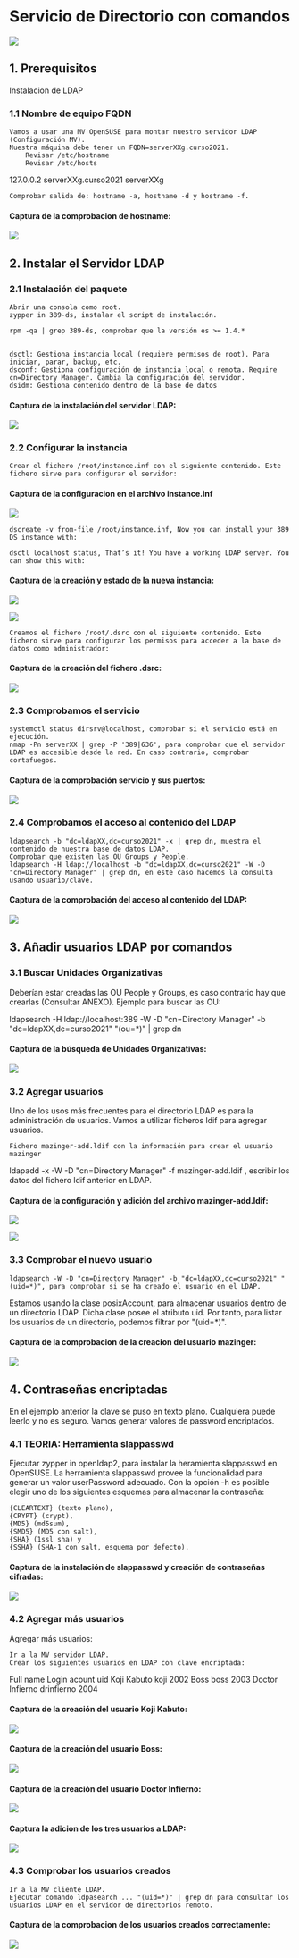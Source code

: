 # Servicio de Directorio con comandos

![](./capturas/ssh.jpg)  

## 1. Prerequisitos

Instalacion de LDAP

### 1.1 Nombre de equipo FQDN

    Vamos a usar una MV OpenSUSE para montar nuestro servidor LDAP (Configuración MV).
    Nuestra máquina debe tener un FQDN=serverXXg.curso2021.
        Revisar /etc/hostname
        Revisar /etc/hosts

127.0.0.2   serverXXg.curso2021   serverXXg

    Comprobar salida de: hostname -a, hostname -d y hostname -f.

#### Captura de la comprobacion de hostname:

![](./capturas/18.png)

## 2. Instalar el Servidor LDAP
### 2.1 Instalación del paquete

    Abrir una consola como root.
    zypper in 389-ds, instalar el script de instalación.

    rpm -qa | grep 389-ds, comprobar que la versión es >= 1.4.*


    dsctl: Gestiona instancia local (requiere permisos de root). Para iniciar, parar, backup, etc.
    dsconf: Gestiona configuración de instancia local o remota. Require cn=Directory Manager. Cambia la configuración del servidor.
    dsidm: Gestiona contenido dentro de la base de datos

#### Captura de la instalación del servidor LDAP:

![](./capturas/1.png)

### 2.2 Configurar la instancia

    Crear el fichero /root/instance.inf con el siguiente contenido. Este fichero sirve para configurar el servidor:

#### Captura de la configuracion en el archivo instance.inf

![](./capturas/2.png)

    dscreate -v from-file /root/instance.inf, Now you can install your 389 DS instance with:

    dsctl localhost status, That’s it! You have a working LDAP server. You can show this with:

#### Captura de la creación y estado de la nueva instancia:

![](./capturas/3.png)

![](./capturas/4.png)

    Creamos el fichero /root/.dsrc con el siguiente contenido. Este fichero sirve para configurar los permisos para acceder a la base de datos como administrador:

#### Captura de la creación del fichero .dsrc:

![](./capturas/5.png)

### 2.3 Comprobamos el servicio

    systemctl status dirsrv@localhost, comprobar si el servicio está en ejecución.
    nmap -Pn serverXX | grep -P '389|636', para comprobar que el servidor LDAP es accesible desde la red. En caso contrario, comprobar cortafuegos.

#### Captura de la comprobación servicio y sus puertos:

![](./capturas/6.png)

### 2.4 Comprobamos el acceso al contenido del LDAP

    ldapsearch -b "dc=ldapXX,dc=curso2021" -x | grep dn, muestra el contenido de nuestra base de datos LDAP.
    Comprobar que existen las OU Groups y People.
    ldapsearch -H ldap://localhost -b "dc=ldapXX,dc=curso2021" -W -D "cn=Directory Manager" | grep dn, en este caso hacemos la consulta usando usuario/clave.

#### Captura de la comprobación del acceso al contenido del LDAP:

![](./capturas/7.png)


## 3. Añadir usuarios LDAP por comandos

### 3.1 Buscar Unidades Organizativas

Deberían estar creadas las OU People y Groups, es caso contrario hay que crearlas (Consultar ANEXO). Ejemplo para buscar las OU:

ldapsearch -H ldap://localhost:389 -W -D "cn=Directory Manager" -b "dc=ldapXX,dc=curso2021" "(ou=*)" | grep dn

#### Captura de la búsqueda de Unidades Organizativas:

![](./capturas/8.png)


### 3.2 Agregar usuarios

Uno de los usos más frecuentes para el directorio LDAP es para la administración de usuarios. Vamos a utilizar ficheros ldif para agregar usuarios.

    Fichero mazinger-add.ldif con la información para crear el usuario mazinger

ldapadd -x -W -D "cn=Directory Manager" -f mazinger-add.ldif , escribir los datos del fichero ldif anterior en LDAP.

#### Captura de la configuración y adición del archivo mazinger-add.ldif:

![](./capturas/9.png)

![](./capturas/10.png)

### 3.3 Comprobar el nuevo usuario

    ldapsearch -W -D "cn=Directory Manager" -b "dc=ldapXX,dc=curso2021" "(uid=*)", para comprobar si se ha creado el usuario en el LDAP.

Estamos usando la clase posixAccount, para almacenar usuarios dentro de un directorio LDAP. Dicha clase posee el atributo uid. Por tanto, para listar los usuarios de un directorio, podemos filtrar por "(uid=*)".


#### Captura de la comprobacion de la creacion del usuario mazinger:

![](./capturas/11.png)


## 4. Contraseñas encriptadas

En el ejemplo anterior la clave se puso en texto plano. Cualquiera puede leerlo y no es seguro. Vamos generar valores de password encriptados.


### 4.1 TEORIA: Herramienta slappasswd



Ejecutar zypper in openldap2, para instalar la heramienta slappasswd en OpenSUSE.
La herramienta slappasswd provee la funcionalidad para generar un valor userPassword adecuado. Con la opción -h es posible elegir uno de los siguientes esquemas para almacenar la contraseña:



    {CLEARTEXT} (texto plano),
    {CRYPT} (crypt),
    {MD5} (md5sum),
    {SMD5} (MD5 con salt),
    {SHA} (1ssl sha) y
    {SSHA} (SHA-1 con salt, esquema por defecto).

#### Captura de la instalación de slappasswd y creación de contraseñas cifradas:

![](./capturas/12.png)



### 4.2 Agregar más usuarios

Agregar más usuarios:

    Ir a la MV servidor LDAP.
    Crear los siguientes usuarios en LDAP con clave encriptada:

Full name 		    Login acount 	uid
Koji Kabuto 	   	koji 		        2002
Boss 	      	   	boss 	         	2003
Doctor Infierno 	drinfierno    		2004

#### Captura de la creación del usuario Koji Kabuto:

![](./capturas/15.png)

#### Captura de la creación del usuario Boss:

![](./capturas/16.png)

#### Captura de la creación del usuario Doctor Infierno:

![](./capturas/14.png)

#### Captura la adicion de los tres usuarios a LDAP:

![](./capturas/13.png)

### 4.3 Comprobar los usuarios creados

    Ir a la MV cliente LDAP.
    Ejecutar comando ldpasearch ... "(uid=*)" | grep dn para consultar los usuarios LDAP en el servidor de directorios remoto.

#### Captura de la comprobacion de los usuarios creados correctamente:

![](./capturas/17.png)